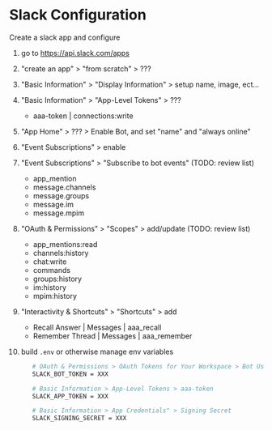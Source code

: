 # Slack Configuration

Create a slack app and configure

 1. go to https://api.slack.com/apps
 1. "create an app" > "from scratch" > ???
 1. "Basic Information" > "Display Information" > setup name, image, ect...
 1. "Basic Information" > "App-Level Tokens" > ??? 
    * aaa-token | connections:write
 1. "App Home" > ??? > Enable Bot, and set "name" and "always online"
 1. "Event Subscriptions" > enable
 1. "Event Subscriptions" > "Subscribe to bot events" (TODO: review list)
    * app_mention
    * message.channels
    * message.groups
    * message.im
    * message.mpim
 1. "OAuth & Permissions" > "Scopes" > add/update (TODO: review list)
    * app_mentions:read
    * channels:history
    * chat:write
    * commands
    * groups:history
    * im:history
    * mpim:history
 1. "Interactivity & Shortcuts" > "Shortcuts" > add
    * Recall Answer | Messages | aaa_recall
    * Remember Thread | Messages | aaa_remember
 1. build `.env` or otherwise manage env variables

      ```bash
         # OAuth & Permissions > OAuth Tokens for Your Workspace > Bot User OAuth Token
         SLACK_BOT_TOKEN = XXX

         # Basic Information > App-Level Tokens > aaa-token
         SLACK_APP_TOKEN = XXX

         # Basic Information > App Credentials" > Signing Secret
         SLACK_SIGNING_SECRET = XXX
      ```